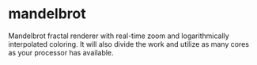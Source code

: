 mandelbrot
==========

Mandelbrot fractal renderer with real-time zoom and logarithmically interpolated coloring.  It will also divide the work and utilize as many cores as your processor has available.
